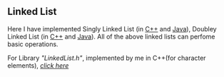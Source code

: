<h2>Linked List</h2>
<p>Here I have implemented Singly Linked List (in <a href="https://github.com/milansonagra/My-Data-Stuctures-and-Algorithm/blob/master/Linked%20List/Singly_Linked_List.cpp">C++</a> and <a href="https://github.com/milansonagra/My-Data-Stuctures-and-Algorithm/blob/master/Linked%20List/Singly_LinkedList.java">Java</a>), Doubley Linked List (in <a href="https://github.com/milansonagra/My-Data-Stuctures-and-Algorithm/blob/master/Linked%20List/Doubly%20Linked%20List.cpp">C++</a> and <a href="https://github.com/milansonagra/My-Data-Stuctures-and-Algorithm/blob/master/Linked%20List/Doubly_LinkedList.java">Java</a>). All of the above linked lists can perfome basic operations.</p>
<p>For Library <i>"LinkedList.h"</i>, implemented by me in C++(for character elements), <i><a href="https://github.com/milansonagra/My-Data-Stuctures-and-Algorithm/blob/master/Binary%20Search%20Tree/LinkedList.h">click here</a></i></p>
